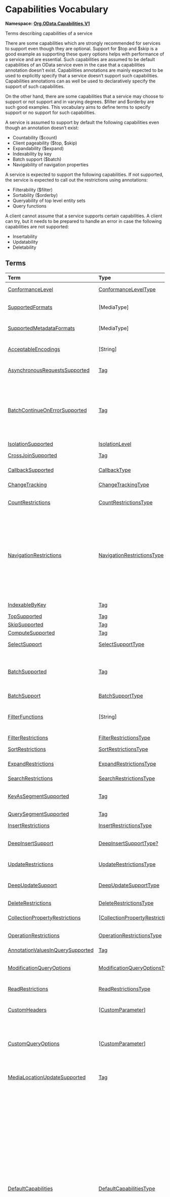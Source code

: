 # Capabilities Vocabulary
**Namespace: [Org.OData.Capabilities.V1](https://github.com/oasis-tcs/odata-vocabularies/blob/main/vocabularies/Org.OData.Capabilities.V1.xml)**

Terms describing capabilities of a service


There are some capabilities which are strongly recommended for services to support even
though they are optional. Support for $top and $skip is a good example as
supporting these query options helps with performance of a service and are essential. Such
capabilities are assumed to be default capabilities of an OData service even in
the case that a capabilities annotation doesn’t exist. Capabilities annotations are
mainly expected to be used to explicitly specify that a service doesn’t support such
capabilities. Capabilities annotations can as well be used to declaratively
specify the support of such capabilities.

On the other hand, there are some capabilities that a service may choose to support or
not support and in varying degrees. $filter and $orderby are such good examples.
This vocabulary aims to define terms to specify support or no support for such
capabilities.

A service is assumed to support by default the following capabilities even though an
annotation doesn’t exist:
- Countability ($count)
- Client pageability ($top, $skip)
- Expandability ($expand)
- Indexability by key
- Batch support ($batch)
- Navigability of navigation properties

A service is expected to support the following capabilities. If not supported, the
service is expected to call out the restrictions using annotations:
- Filterability ($filter)
- Sortability ($orderby)
- Queryability of top level entity sets
- Query functions

A client cannot assume that a service supports certain capabilities. A client can try, but
it needs to be prepared to handle an error in case the following capabilities are not
supported:
- Insertability
- Updatability
- Deletability
        


## Terms

Term|Type|Description
:---|:---|:----------
[ConformanceLevel](https://github.com/oasis-tcs/odata-vocabularies/blob/main/vocabularies/Org.OData.Capabilities.V1.xml#L115)|[ConformanceLevelType](#ConformanceLevelType)|<a name="ConformanceLevel"></a>The conformance level achieved by this service
[SupportedFormats](https://github.com/oasis-tcs/odata-vocabularies/blob/main/vocabularies/Org.OData.Capabilities.V1.xml#L132)|\[MediaType\]|<a name="SupportedFormats"></a>Media types of supported formats, including format parameters
[SupportedMetadataFormats](https://github.com/oasis-tcs/odata-vocabularies/blob/main/vocabularies/Org.OData.Capabilities.V1.xml#L137)|\[MediaType\]|<a name="SupportedMetadataFormats"></a>Media types of supported formats for $metadata, including format parameters
[AcceptableEncodings](https://github.com/oasis-tcs/odata-vocabularies/blob/main/vocabularies/Org.OData.Capabilities.V1.xml#L142)|\[String\]|<a name="AcceptableEncodings"></a>List of acceptable compression methods for ($batch) requests, e.g. gzip
[AsynchronousRequestsSupported](https://github.com/oasis-tcs/odata-vocabularies/blob/main/vocabularies/Org.OData.Capabilities.V1.xml#L148)|[Tag](Org.OData.Core.V1.md#Tag)|<a name="AsynchronousRequestsSupported"></a>Service supports the asynchronous request preference
[BatchContinueOnErrorSupported](https://github.com/oasis-tcs/odata-vocabularies/blob/main/vocabularies/Org.OData.Capabilities.V1.xml#L152)|[Tag](Org.OData.Core.V1.md#Tag)|<a name="BatchContinueOnErrorSupported"></a>Service supports the continue on error preference. Supports $batch requests. Services that apply the BatchContinueOnErrorSupported term should also specify the ContinueOnErrorSupported property from the BatchSupport term.
[IsolationSupported](https://github.com/oasis-tcs/odata-vocabularies/blob/main/vocabularies/Org.OData.Capabilities.V1.xml#L156)|[IsolationLevel](#IsolationLevel)|<a name="IsolationSupported"></a>Supported odata.isolation levels
[CrossJoinSupported](https://github.com/oasis-tcs/odata-vocabularies/blob/main/vocabularies/Org.OData.Capabilities.V1.xml#L165)|[Tag](Org.OData.Core.V1.md#Tag)|<a name="CrossJoinSupported"></a>Supports cross joins for the entity sets in this container
[CallbackSupported](https://github.com/oasis-tcs/odata-vocabularies/blob/main/vocabularies/Org.OData.Capabilities.V1.xml#L169)|[CallbackType](#CallbackType)|<a name="CallbackSupported"></a>Supports callbacks for the specified protocols
[ChangeTracking](https://github.com/oasis-tcs/odata-vocabularies/blob/main/vocabularies/Org.OData.Capabilities.V1.xml#L191)|[ChangeTrackingType](#ChangeTrackingType)|<a name="ChangeTracking"></a>Change tracking capabilities of this service or entity set
[CountRestrictions](https://github.com/oasis-tcs/odata-vocabularies/blob/main/vocabularies/Org.OData.Capabilities.V1.xml#L212)|[CountRestrictionsType](#CountRestrictionsType)|<a name="CountRestrictions"></a>Restrictions on /$count path suffix and $count=true system query option
[NavigationRestrictions](https://github.com/oasis-tcs/odata-vocabularies/blob/main/vocabularies/Org.OData.Capabilities.V1.xml#L230)|[NavigationRestrictionsType](#NavigationRestrictionsType)|<a name="NavigationRestrictions"></a>Restrictions on navigating properties according to OData URL conventions<br>Restrictions specified on an entity set are valid whether the request is directly to the entity set or through a navigation property bound to that entity set. Services can specify a different set of restrictions specific to a path, in which case the more specific restrictions take precedence.
[IndexableByKey](https://github.com/oasis-tcs/odata-vocabularies/blob/main/vocabularies/Org.OData.Capabilities.V1.xml#L321)|[Tag](Org.OData.Core.V1.md#Tag)|<a name="IndexableByKey"></a>Supports key values according to OData URL conventions
[TopSupported](https://github.com/oasis-tcs/odata-vocabularies/blob/main/vocabularies/Org.OData.Capabilities.V1.xml#L326)|[Tag](Org.OData.Core.V1.md#Tag)|<a name="TopSupported"></a>Supports $top
[SkipSupported](https://github.com/oasis-tcs/odata-vocabularies/blob/main/vocabularies/Org.OData.Capabilities.V1.xml#L331)|[Tag](Org.OData.Core.V1.md#Tag)|<a name="SkipSupported"></a>Supports $skip
[ComputeSupported](https://github.com/oasis-tcs/odata-vocabularies/blob/main/vocabularies/Org.OData.Capabilities.V1.xml#L336)|[Tag](Org.OData.Core.V1.md#Tag)|<a name="ComputeSupported"></a>Supports $compute
[SelectSupport](https://github.com/oasis-tcs/odata-vocabularies/blob/main/vocabularies/Org.OData.Capabilities.V1.xml#L341)|[SelectSupportType](#SelectSupportType)|<a name="SelectSupport"></a>Support for $select and nested query options within $select
[BatchSupported](https://github.com/oasis-tcs/odata-vocabularies/blob/main/vocabularies/Org.OData.Capabilities.V1.xml#L378)|[Tag](Org.OData.Core.V1.md#Tag)|<a name="BatchSupported"></a>Supports $batch requests. Services that apply the BatchSupported term should also apply the more comprehensive BatchSupport term.
[BatchSupport](https://github.com/oasis-tcs/odata-vocabularies/blob/main/vocabularies/Org.OData.Capabilities.V1.xml#L382)|[BatchSupportType](#BatchSupportType)|<a name="BatchSupport"></a>Batch Support for the service
[FilterFunctions](https://github.com/oasis-tcs/odata-vocabularies/blob/main/vocabularies/Org.OData.Capabilities.V1.xml#L428)|\[String\]|<a name="FilterFunctions"></a>List of functions and operators supported in filter expressions<br>If not specified, null, or empty, all functions and operators may be attempted.
[FilterRestrictions](https://github.com/oasis-tcs/odata-vocabularies/blob/main/vocabularies/Org.OData.Capabilities.V1.xml#L434)|[FilterRestrictionsType](#FilterRestrictionsType)|<a name="FilterRestrictions"></a>Restrictions on filter expressions
[SortRestrictions](https://github.com/oasis-tcs/odata-vocabularies/blob/main/vocabularies/Org.OData.Capabilities.V1.xml#L506)|[SortRestrictionsType](#SortRestrictionsType)|<a name="SortRestrictions"></a>Restrictions on orderby expressions
[ExpandRestrictions](https://github.com/oasis-tcs/odata-vocabularies/blob/main/vocabularies/Org.OData.Capabilities.V1.xml#L532)|[ExpandRestrictionsType](#ExpandRestrictionsType)|<a name="ExpandRestrictions"></a>Restrictions on expand expressions
[SearchRestrictions](https://github.com/oasis-tcs/odata-vocabularies/blob/main/vocabularies/Org.OData.Capabilities.V1.xml#L562)|[SearchRestrictionsType](#SearchRestrictionsType)|<a name="SearchRestrictions"></a>Restrictions on search expressions
[KeyAsSegmentSupported](https://github.com/oasis-tcs/odata-vocabularies/blob/main/vocabularies/Org.OData.Capabilities.V1.xml#L600)|[Tag](Org.OData.Core.V1.md#Tag)|<a name="KeyAsSegmentSupported"></a>Supports [key-as-segment convention](http://docs.oasis-open.org/odata/odata/v4.01/odata-v4.01-part2-url-conventions.html#sec_KeyasSegmentConvention) for addressing entities within a collection
[QuerySegmentSupported](https://github.com/oasis-tcs/odata-vocabularies/blob/main/vocabularies/Org.OData.Capabilities.V1.xml#L604)|[Tag](Org.OData.Core.V1.md#Tag)|<a name="QuerySegmentSupported"></a>Supports [passing query options in the request body](http://docs.oasis-open.org/odata/odata/v4.01/odata-v4.01-part2-url-conventions.html#sec_PassingQueryOptionsintheRequestBody)
[InsertRestrictions](https://github.com/oasis-tcs/odata-vocabularies/blob/main/vocabularies/Org.OData.Capabilities.V1.xml#L610)|[InsertRestrictionsType](#InsertRestrictionsType)|<a name="InsertRestrictions"></a>Restrictions on insert operations
[DeepInsertSupport](https://github.com/oasis-tcs/odata-vocabularies/blob/main/vocabularies/Org.OData.Capabilities.V1.xml#L689)|[DeepInsertSupportType?](#DeepInsertSupportType)|<a name="DeepInsertSupport"></a>Deep Insert Support of the annotated resource (the whole service, an entity set, or a collection-valued resource)
[UpdateRestrictions](https://github.com/oasis-tcs/odata-vocabularies/blob/main/vocabularies/Org.OData.Capabilities.V1.xml#L702)|[UpdateRestrictionsType](#UpdateRestrictionsType)|<a name="UpdateRestrictions"></a>Restrictions on update operations
[DeepUpdateSupport](https://github.com/oasis-tcs/odata-vocabularies/blob/main/vocabularies/Org.OData.Capabilities.V1.xml#L788)|[DeepUpdateSupportType](#DeepUpdateSupportType)|<a name="DeepUpdateSupport"></a>Deep Update Support of the annotated resource (the whole service, an entity set, or a collection-valued resource)
[DeleteRestrictions](https://github.com/oasis-tcs/odata-vocabularies/blob/main/vocabularies/Org.OData.Capabilities.V1.xml#L801)|[DeleteRestrictionsType](#DeleteRestrictionsType)|<a name="DeleteRestrictions"></a>Restrictions on delete operations
[CollectionPropertyRestrictions](https://github.com/oasis-tcs/odata-vocabularies/blob/main/vocabularies/Org.OData.Capabilities.V1.xml#L845)|\[[CollectionPropertyRestrictionsType](#CollectionPropertyRestrictionsType)\]|<a name="CollectionPropertyRestrictions"></a>Describes restrictions on operations applied to collection-valued structural properties
[OperationRestrictions](https://github.com/oasis-tcs/odata-vocabularies/blob/main/vocabularies/Org.OData.Capabilities.V1.xml#L886)|[OperationRestrictionsType](#OperationRestrictionsType)|<a name="OperationRestrictions"></a>Restrictions for function or action operation
[AnnotationValuesInQuerySupported](https://github.com/oasis-tcs/odata-vocabularies/blob/main/vocabularies/Org.OData.Capabilities.V1.xml#L906)|[Tag](Org.OData.Core.V1.md#Tag)|<a name="AnnotationValuesInQuerySupported"></a>Supports annotation values within system query options
[ModificationQueryOptions](https://github.com/oasis-tcs/odata-vocabularies/blob/main/vocabularies/Org.OData.Capabilities.V1.xml#L910)|[ModificationQueryOptionsType](#ModificationQueryOptionsType)|<a name="ModificationQueryOptions"></a>Support for query options with modification requests (insert, update, action invocation)
[ReadRestrictions](https://github.com/oasis-tcs/odata-vocabularies/blob/main/vocabularies/Org.OData.Capabilities.V1.xml#L934)|[ReadRestrictionsType](#ReadRestrictionsType)|<a name="ReadRestrictions"></a>Restrictions for retrieving a collection of entities, retrieving a singleton instance.
[CustomHeaders](https://github.com/oasis-tcs/odata-vocabularies/blob/main/vocabularies/Org.OData.Capabilities.V1.xml#L976)|\[[CustomParameter](#CustomParameter)\]|<a name="CustomHeaders"></a>Custom headers that are supported/required for the annotated resource ([Example](https://github.com/oasis-tcs/odata-vocabularies/blob/main/vocabularies/Org.OData.Capabilities.V1.xml#L978))
[CustomQueryOptions](https://github.com/oasis-tcs/odata-vocabularies/blob/main/vocabularies/Org.OData.Capabilities.V1.xml#L1002)|\[[CustomParameter](#CustomParameter)\]|<a name="CustomQueryOptions"></a>Custom query options that are supported/required for the annotated resource ([Example](https://github.com/oasis-tcs/odata-vocabularies/blob/main/vocabularies/Org.OData.Capabilities.V1.xml#L1005))<br>If the entity container is annotated, the query option is supported/required by all resources in that container.
[MediaLocationUpdateSupported](https://github.com/oasis-tcs/odata-vocabularies/blob/main/vocabularies/Org.OData.Capabilities.V1.xml#L1054)|[Tag](Org.OData.Core.V1.md#Tag)|<a name="MediaLocationUpdateSupported"></a>Stream property or media stream supports update of its media edit URL and/or media read URL
[DefaultCapabilities](https://github.com/oasis-tcs/odata-vocabularies/blob/main/vocabularies/Org.OData.Capabilities.V1.xml#L1059)|[DefaultCapabilitiesType](#DefaultCapabilitiesType)|<a name="DefaultCapabilities"></a>Default capability settings for all collection-valued resources in the container<br><p>Annotating a specific capability term, which is included as property in <code>DefaultCapabilitiesType</code>, for a specific collection-valued resource overrides the default capability with the specified properties using PATCH semantics:</p> <ul> <li>Primitive or collection-valued properties specified in the specific capability term replace the corresponding properties specified in <code>DefaultCapabilities</code></li> <li>Complex-valued properties specified in the specific capability term override the corresponding properties specified in <code>DefaultCapabilities</code> using PATCH semantics recursively</li> <li>Properties specified neither in the specific term nor in <code>DefaultCapabilities</code> have their default value</li> </ul> 

<a name="ConformanceLevelType"></a>
## [ConformanceLevelType](https://github.com/oasis-tcs/odata-vocabularies/blob/main/vocabularies/Org.OData.Capabilities.V1.xml#L118)


Member|Value|Description
:-----|----:|:----------
[Minimal](https://github.com/oasis-tcs/odata-vocabularies/blob/main/vocabularies/Org.OData.Capabilities.V1.xml#L119)|0|Minimal conformance level
[Intermediate](https://github.com/oasis-tcs/odata-vocabularies/blob/main/vocabularies/Org.OData.Capabilities.V1.xml#L122)|1|Intermediate conformance level
[Advanced](https://github.com/oasis-tcs/odata-vocabularies/blob/main/vocabularies/Org.OData.Capabilities.V1.xml#L125)|2|Advanced conformance level

<a name="IsolationLevel"></a>
## [IsolationLevel](https://github.com/oasis-tcs/odata-vocabularies/blob/main/vocabularies/Org.OData.Capabilities.V1.xml#L159)


Flag Member|Value|Description
:-----|----:|:----------
[Snapshot](https://github.com/oasis-tcs/odata-vocabularies/blob/main/vocabularies/Org.OData.Capabilities.V1.xml#L160)|1|All data returned for a request, including multiple requests within a batch or results retrieved across multiple pages, will be consistent as of a single point in time

<a name="CallbackType"></a>
## [CallbackType](https://github.com/oasis-tcs/odata-vocabularies/blob/main/vocabularies/Org.OData.Capabilities.V1.xml#L172)
A non-empty collection lists the full set of supported protocols. A empty collection means 'only HTTP is supported'

Property|Type|Description
:-------|:---|:----------
[CallbackProtocols](https://github.com/oasis-tcs/odata-vocabularies/blob/main/vocabularies/Org.OData.Capabilities.V1.xml#L173)|\[[CallbackProtocol](#CallbackProtocol)\]|List of supported callback protocols, e.g. `http` or `wss`

<a name="CallbackProtocol"></a>
## [CallbackProtocol](https://github.com/oasis-tcs/odata-vocabularies/blob/main/vocabularies/Org.OData.Capabilities.V1.xml#L178)


Property|Type|Description
:-------|:---|:----------
[Id](https://github.com/oasis-tcs/odata-vocabularies/blob/main/vocabularies/Org.OData.Capabilities.V1.xml#L179)|String?|Protocol Identifier
[UrlTemplate](https://github.com/oasis-tcs/odata-vocabularies/blob/main/vocabularies/Org.OData.Capabilities.V1.xml#L182)|String?|URL Template including parameters. Parameters are enclosed in curly braces {} as defined in RFC6570
[DocumentationUrl](https://github.com/oasis-tcs/odata-vocabularies/blob/main/vocabularies/Org.OData.Capabilities.V1.xml#L185)|URL?|Human readable description of the meaning of the URL Template parameters

<a name="ChangeTrackingBase"></a>
## [ChangeTrackingBase](https://github.com/oasis-tcs/odata-vocabularies/blob/main/vocabularies/Org.OData.Capabilities.V1.xml#L194)


**Derived Types:**
- [ChangeTrackingType](#ChangeTrackingType)

Property|Type|Description
:-------|:---|:----------
[Supported](https://github.com/oasis-tcs/odata-vocabularies/blob/main/vocabularies/Org.OData.Capabilities.V1.xml#L195)|Boolean|odata.track-changes preference is supported

<a name="ChangeTrackingType"></a>
## [ChangeTrackingType](Org.OData.Capabilities.V1.xml#L199): [ChangeTrackingBase](#ChangeTrackingBase)


Property|Type|Description
:-------|:---|:----------
[*Supported*](Org.OData.Capabilities.V1.xml#L195)|Boolean|odata.track-changes preference is supported
[FilterableProperties](Org.OData.Capabilities.V1.xml#L200)|\[PropertyPath\]|Change tracking supports filters on these properties<br>If no properties are specified or FilterableProperties is omitted, clients cannot assume support for filtering on any properties in combination with change tracking.
[ExpandableProperties](Org.OData.Capabilities.V1.xml#L204)|\[NavigationPropertyPath\]|Change tracking supports these properties expanded<br>If no properties are specified or ExpandableProperties is omitted, clients cannot assume support for expanding any properties in combination with change tracking.

<a name="CountRestrictionsBase"></a>
## [CountRestrictionsBase](https://github.com/oasis-tcs/odata-vocabularies/blob/main/vocabularies/Org.OData.Capabilities.V1.xml#L216)


**Derived Types:**
- [CountRestrictionsType](#CountRestrictionsType)

Property|Type|Description
:-------|:---|:----------
[Countable](https://github.com/oasis-tcs/odata-vocabularies/blob/main/vocabularies/Org.OData.Capabilities.V1.xml#L217)|Boolean|Instances can be counted in requests targeting a collection

<a name="CountRestrictionsType"></a>
## [CountRestrictionsType](Org.OData.Capabilities.V1.xml#L221): [CountRestrictionsBase](#CountRestrictionsBase)


Property|Type|Description
:-------|:---|:----------
[*Countable*](Org.OData.Capabilities.V1.xml#L217)|Boolean|Instances can be counted in requests targeting a collection
[NonCountableProperties](Org.OData.Capabilities.V1.xml#L222)|\[PropertyPath\]|Members of these collection properties cannot be counted
[NonCountableNavigationProperties](Org.OData.Capabilities.V1.xml#L225)|\[NavigationPropertyPath\]|Members of these navigation properties cannot be counted

<a name="NavigationRestrictionsType"></a>
## [NavigationRestrictionsType](https://github.com/oasis-tcs/odata-vocabularies/blob/main/vocabularies/Org.OData.Capabilities.V1.xml#L235)


Property|Type|Description
:-------|:---|:----------
[Navigability](https://github.com/oasis-tcs/odata-vocabularies/blob/main/vocabularies/Org.OData.Capabilities.V1.xml#L236)|[NavigationType?](#NavigationType)|Default navigability for all navigation properties of the annotation target. Individual navigation properties can override this value via `RestrictedProperties/Navigability`.
[RestrictedProperties](https://github.com/oasis-tcs/odata-vocabularies/blob/main/vocabularies/Org.OData.Capabilities.V1.xml#L239)|\[[NavigationPropertyRestriction](#NavigationPropertyRestriction)\]|List of navigation properties with restrictions

<a name="NavigationPropertyRestriction"></a>
## [NavigationPropertyRestriction](https://github.com/oasis-tcs/odata-vocabularies/blob/main/vocabularies/Org.OData.Capabilities.V1.xml#L243)


Using a property of `NavigationPropertyRestriction` in a [`NavigationRestrictions`](#NavigationRestrictions) annotation
          is discouraged in favor of using an annotation with the corresponding term from this vocabulary and a target path starting with a container and ending in the `NavigationProperty`,
          unless the favored alternative is impossible because a dynamic expression requires an instance path whose evaluation
          starts at the target of the `NavigationRestrictions` annotation. See [this example](../examples/Org.OData.Capabilities.V1.capabilities.md).

Property|Type|Description
:-------|:---|:----------
[NavigationProperty](https://github.com/oasis-tcs/odata-vocabularies/blob/main/vocabularies/Org.OData.Capabilities.V1.xml#L250)|NavigationPropertyPath|Navigation properties can be navigated<br>The target path of a [`NavigationRestrictions`](#NavigationRestrictions) annotation followed by this navigation property path addresses the resource to which the other properties of `NavigationPropertyRestriction` apply. Instance paths that occur in dynamic expressions are evaluated starting at the boundary between both paths, which must therefore be chosen accordingly.
[Navigability](https://github.com/oasis-tcs/odata-vocabularies/blob/main/vocabularies/Org.OData.Capabilities.V1.xml#L259)|[NavigationType?](#NavigationType)|Supported navigability of this navigation property
[FilterFunctions](https://github.com/oasis-tcs/odata-vocabularies/blob/main/vocabularies/Org.OData.Capabilities.V1.xml#L262)|\[String\]|List of functions and operators supported in filter expressions<br>If not specified, null, or empty, all functions and operators may be attempted.
[FilterRestrictions](https://github.com/oasis-tcs/odata-vocabularies/blob/main/vocabularies/Org.OData.Capabilities.V1.xml#L266)|[FilterRestrictionsType?](#FilterRestrictionsType)|Restrictions on filter expressions
[SearchRestrictions](https://github.com/oasis-tcs/odata-vocabularies/blob/main/vocabularies/Org.OData.Capabilities.V1.xml#L269)|[SearchRestrictionsType?](#SearchRestrictionsType)|Restrictions on search expressions
[SortRestrictions](https://github.com/oasis-tcs/odata-vocabularies/blob/main/vocabularies/Org.OData.Capabilities.V1.xml#L272)|[SortRestrictionsType?](#SortRestrictionsType)|Restrictions on orderby expressions
[TopSupported](https://github.com/oasis-tcs/odata-vocabularies/blob/main/vocabularies/Org.OData.Capabilities.V1.xml#L275)|Boolean|Supports $top
[SkipSupported](https://github.com/oasis-tcs/odata-vocabularies/blob/main/vocabularies/Org.OData.Capabilities.V1.xml#L278)|Boolean|Supports $skip
[SelectSupport](https://github.com/oasis-tcs/odata-vocabularies/blob/main/vocabularies/Org.OData.Capabilities.V1.xml#L281)|[SelectSupportType?](#SelectSupportType)|Support for $select
[IndexableByKey](https://github.com/oasis-tcs/odata-vocabularies/blob/main/vocabularies/Org.OData.Capabilities.V1.xml#L284)|Boolean|Supports key values according to OData URL conventions
[InsertRestrictions](https://github.com/oasis-tcs/odata-vocabularies/blob/main/vocabularies/Org.OData.Capabilities.V1.xml#L287)|[InsertRestrictionsType?](#InsertRestrictionsType)|Restrictions on insert operations
[DeepInsertSupport](https://github.com/oasis-tcs/odata-vocabularies/blob/main/vocabularies/Org.OData.Capabilities.V1.xml#L290)|[DeepInsertSupportType?](#DeepInsertSupportType)|Deep Insert Support of the annotated resource (the whole service, an entity set, or a collection-valued resource)
[UpdateRestrictions](https://github.com/oasis-tcs/odata-vocabularies/blob/main/vocabularies/Org.OData.Capabilities.V1.xml#L293)|[UpdateRestrictionsType?](#UpdateRestrictionsType)|Restrictions on update operations
[DeepUpdateSupport](https://github.com/oasis-tcs/odata-vocabularies/blob/main/vocabularies/Org.OData.Capabilities.V1.xml#L296)|[DeepUpdateSupportType?](#DeepUpdateSupportType)|Deep Update Support of the annotated resource (the whole service, an entity set, or a collection-valued resource)
[DeleteRestrictions](https://github.com/oasis-tcs/odata-vocabularies/blob/main/vocabularies/Org.OData.Capabilities.V1.xml#L299)|[DeleteRestrictionsType?](#DeleteRestrictionsType)|Restrictions on delete operations
[OptimisticConcurrencyControl](https://github.com/oasis-tcs/odata-vocabularies/blob/main/vocabularies/Org.OData.Capabilities.V1.xml#L302)|Boolean|Data modification (including insert) along this navigation property requires the use of ETags
[ReadRestrictions](https://github.com/oasis-tcs/odata-vocabularies/blob/main/vocabularies/Org.OData.Capabilities.V1.xml#L305)|[ReadRestrictionsType?](#ReadRestrictionsType)|Restrictions for retrieving entities

<a name="NavigationType"></a>
## [NavigationType](https://github.com/oasis-tcs/odata-vocabularies/blob/main/vocabularies/Org.OData.Capabilities.V1.xml#L309)


Member|Value|Description
:-----|----:|:----------
[Recursive](https://github.com/oasis-tcs/odata-vocabularies/blob/main/vocabularies/Org.OData.Capabilities.V1.xml#L310)|0|Navigation properties can be recursively navigated
[Single](https://github.com/oasis-tcs/odata-vocabularies/blob/main/vocabularies/Org.OData.Capabilities.V1.xml#L313)|1|Navigation properties can be navigated to a single level
[None](https://github.com/oasis-tcs/odata-vocabularies/blob/main/vocabularies/Org.OData.Capabilities.V1.xml#L316)|2|Navigation properties are not navigable

<a name="SelectSupportType"></a>
## [SelectSupportType](https://github.com/oasis-tcs/odata-vocabularies/blob/main/vocabularies/Org.OData.Capabilities.V1.xml#L345)


Property|Type|Description
:-------|:---|:----------
[Supported](https://github.com/oasis-tcs/odata-vocabularies/blob/main/vocabularies/Org.OData.Capabilities.V1.xml#L346)|Boolean|Supports $select
[InstanceAnnotationsSupported](https://github.com/oasis-tcs/odata-vocabularies/blob/main/vocabularies/Org.OData.Capabilities.V1.xml#L349)|Boolean|Supports instance annotations in $select list
[Expandable](https://github.com/oasis-tcs/odata-vocabularies/blob/main/vocabularies/Org.OData.Capabilities.V1.xml#L352)|Boolean|$expand within $select is supported
[Filterable](https://github.com/oasis-tcs/odata-vocabularies/blob/main/vocabularies/Org.OData.Capabilities.V1.xml#L355)|Boolean|$filter within $select is supported
[Searchable](https://github.com/oasis-tcs/odata-vocabularies/blob/main/vocabularies/Org.OData.Capabilities.V1.xml#L358)|Boolean|$search within $select is supported
[TopSupported](https://github.com/oasis-tcs/odata-vocabularies/blob/main/vocabularies/Org.OData.Capabilities.V1.xml#L361)|Boolean|$top within $select is supported
[SkipSupported](https://github.com/oasis-tcs/odata-vocabularies/blob/main/vocabularies/Org.OData.Capabilities.V1.xml#L364)|Boolean|$skip within $select is supported
[ComputeSupported](https://github.com/oasis-tcs/odata-vocabularies/blob/main/vocabularies/Org.OData.Capabilities.V1.xml#L367)|Boolean|$compute within $select is supported
[Countable](https://github.com/oasis-tcs/odata-vocabularies/blob/main/vocabularies/Org.OData.Capabilities.V1.xml#L370)|Boolean|$count within $select is supported
[Sortable](https://github.com/oasis-tcs/odata-vocabularies/blob/main/vocabularies/Org.OData.Capabilities.V1.xml#L373)|Boolean|$orderby within $select is supported

<a name="BatchSupportType"></a>
## [BatchSupportType](https://github.com/oasis-tcs/odata-vocabularies/blob/main/vocabularies/Org.OData.Capabilities.V1.xml#L385)


Property|Type|Description
:-------|:---|:----------
[Supported](https://github.com/oasis-tcs/odata-vocabularies/blob/main/vocabularies/Org.OData.Capabilities.V1.xml#L392)|Boolean|Service supports requests to $batch
[ContinueOnErrorSupported](https://github.com/oasis-tcs/odata-vocabularies/blob/main/vocabularies/Org.OData.Capabilities.V1.xml#L395)|Boolean|Service supports the continue on error preference
[ReferencesInRequestBodiesSupported](https://github.com/oasis-tcs/odata-vocabularies/blob/main/vocabularies/Org.OData.Capabilities.V1.xml#L398)|Boolean|Service supports Content-ID referencing in request bodies
[ReferencesAcrossChangeSetsSupported](https://github.com/oasis-tcs/odata-vocabularies/blob/main/vocabularies/Org.OData.Capabilities.V1.xml#L401)|Boolean|Service supports Content-ID referencing across change sets
[EtagReferencesSupported](https://github.com/oasis-tcs/odata-vocabularies/blob/main/vocabularies/Org.OData.Capabilities.V1.xml#L404)|Boolean|Service supports referencing Etags from previous requests
[RequestDependencyConditionsSupported](https://github.com/oasis-tcs/odata-vocabularies/blob/main/vocabularies/Org.OData.Capabilities.V1.xml#L407)|Boolean|Service supports the `if` member in JSON batch requests
[SupportedFormats](https://github.com/oasis-tcs/odata-vocabularies/blob/main/vocabularies/Org.OData.Capabilities.V1.xml#L410)|\[MediaType\]|Media types of supported formats for $batch<dl>Allowed values:<dt>[multipart/mixed](https://github.com/oasis-tcs/odata-vocabularies/blob/main/vocabularies/Org.OData.Capabilities.V1.xml#L415)<dd>[Multipart Batch Format](http://docs.oasis-open.org/odata/odata/v4.01/cs01/part1-protocol/odata-v4.01-cs01-part1-protocol.html#sec_MultipartBatchFormat)<dt>[application/json](https://github.com/oasis-tcs/odata-vocabularies/blob/main/vocabularies/Org.OData.Capabilities.V1.xml#L419)<dd>[JSON Batch Format](http://docs.oasis-open.org/odata/odata-json-format/v4.01/cs01/odata-json-format-v4.01-cs01.html#sec_BatchRequestsandResponses)</dl>

**Applicable Annotation Terms:**

- [Description](Org.OData.Core.V1.md#Description)
- [LongDescription](Org.OData.Core.V1.md#LongDescription)

<a name="FilterRestrictionsBase"></a>
## [FilterRestrictionsBase](https://github.com/oasis-tcs/odata-vocabularies/blob/main/vocabularies/Org.OData.Capabilities.V1.xml#L438)


**Derived Types:**
- [FilterRestrictionsType](#FilterRestrictionsType)

Property|Type|Description
:-------|:---|:----------
[Filterable](https://github.com/oasis-tcs/odata-vocabularies/blob/main/vocabularies/Org.OData.Capabilities.V1.xml#L444)|Boolean|$filter is supported
[RequiresFilter](https://github.com/oasis-tcs/odata-vocabularies/blob/main/vocabularies/Org.OData.Capabilities.V1.xml#L447)|Boolean|$filter is required
[MaxLevels](https://github.com/oasis-tcs/odata-vocabularies/blob/main/vocabularies/Org.OData.Capabilities.V1.xml#L450)|Int32|The maximum number of levels (including recursion) that can be traversed in a filter expression. A value of -1 indicates there is no restriction.

**Applicable Annotation Terms:**

- [Description](Org.OData.Core.V1.md#Description)

<a name="FilterRestrictionsType"></a>
## [FilterRestrictionsType](Org.OData.Capabilities.V1.xml#L454): [FilterRestrictionsBase](#FilterRestrictionsBase)


Property|Type|Description
:-------|:---|:----------
[*Filterable*](Org.OData.Capabilities.V1.xml#L444)|Boolean|$filter is supported
[*RequiresFilter*](Org.OData.Capabilities.V1.xml#L447)|Boolean|$filter is required
[*MaxLevels*](Org.OData.Capabilities.V1.xml#L450)|Int32|The maximum number of levels (including recursion) that can be traversed in a filter expression. A value of -1 indicates there is no restriction.
[RequiredProperties](Org.OData.Capabilities.V1.xml#L455)|\[PropertyPath\]|These properties must be specified in the $filter clause (properties of derived types are not allowed here)
[NonFilterableProperties](Org.OData.Capabilities.V1.xml#L458)|\[PropertyPath\]|These structural properties cannot be used in filter expressions
[FilterExpressionRestrictions](Org.OData.Capabilities.V1.xml#L461)|\[[FilterExpressionRestrictionType](#FilterExpressionRestrictionType)\]|These properties only allow a subset of filter expressions. A valid filter expression for a single property can be enclosed in parentheses and combined by `and` with valid expressions for other properties.

**Applicable Annotation Terms:**

- [Description](Org.OData.Core.V1.md#Description)

<a name="FilterExpressionRestrictionType"></a>
## [FilterExpressionRestrictionType](https://github.com/oasis-tcs/odata-vocabularies/blob/main/vocabularies/Org.OData.Capabilities.V1.xml#L465)


Property|Type|Description
:-------|:---|:----------
[Property](https://github.com/oasis-tcs/odata-vocabularies/blob/main/vocabularies/Org.OData.Capabilities.V1.xml#L466)|PropertyPath?|Path to the restricted property
[AllowedExpressions](https://github.com/oasis-tcs/odata-vocabularies/blob/main/vocabularies/Org.OData.Capabilities.V1.xml#L469)|[FilterExpressionType?](#FilterExpressionType)|Allowed subset of expressions

<a name="FilterExpressionType"></a>
## [FilterExpressionType](https://github.com/oasis-tcs/odata-vocabularies/blob/main/vocabularies/Org.OData.Capabilities.V1.xml#L473)
**Type:** String



Allowed Value|Description
:------------|:----------
[SingleValue](https://github.com/oasis-tcs/odata-vocabularies/blob/main/vocabularies/Org.OData.Capabilities.V1.xml#L476)|Property can be used in a single `eq` clause
[MultiValue](https://github.com/oasis-tcs/odata-vocabularies/blob/main/vocabularies/Org.OData.Capabilities.V1.xml#L480)|Property can be used in multiple `eq` and `in` clauses, combined by `or` (which is logically equivalent to a single `in` clause)
[SingleRange](https://github.com/oasis-tcs/odata-vocabularies/blob/main/vocabularies/Org.OData.Capabilities.V1.xml#L484)|Property can be used in at most one `ge` and/or one `le` clause, separated by `and`
[MultiRange](https://github.com/oasis-tcs/odata-vocabularies/blob/main/vocabularies/Org.OData.Capabilities.V1.xml#L488)|Property can be compared to a union of one or more closed, half-open, or open intervals<br>The filter expression for this property consists of one or more interval expressions combined by `or`. A single interval expression is either a single comparison of the property and a literal value with `eq`, `le`, `lt`, `ge`, or `gt`, or pair of boundaries combined by `and` and enclosed in parentheses. The lower boundary is either `ge` or `gt`, the upper boundary either `le` or `lt`.
[SearchExpression](https://github.com/oasis-tcs/odata-vocabularies/blob/main/vocabularies/Org.OData.Capabilities.V1.xml#L493)|String property can be used as first operand in `startswith`, `endswith`, and `contains` clauses
[MultiRangeOrSearchExpression](https://github.com/oasis-tcs/odata-vocabularies/blob/main/vocabularies/Org.OData.Capabilities.V1.xml#L497)|Property can be compared to a union of zero or more closed, half-open, or open intervals plus zero or more simple string patterns<br>The filter expression for this property consists of one or more interval expressions or string comparison functions combined by `or`. See MultiRange for a definition of an interval expression. See SearchExpression for the allowed string comparison functions.

<a name="SortRestrictionsBase"></a>
## [SortRestrictionsBase](https://github.com/oasis-tcs/odata-vocabularies/blob/main/vocabularies/Org.OData.Capabilities.V1.xml#L510)


**Derived Types:**
- [SortRestrictionsType](#SortRestrictionsType)

Property|Type|Description
:-------|:---|:----------
[Sortable](https://github.com/oasis-tcs/odata-vocabularies/blob/main/vocabularies/Org.OData.Capabilities.V1.xml#L516)|Boolean|$orderby is supported

**Applicable Annotation Terms:**

- [Description](Org.OData.Core.V1.md#Description)

<a name="SortRestrictionsType"></a>
## [SortRestrictionsType](Org.OData.Capabilities.V1.xml#L520): [SortRestrictionsBase](#SortRestrictionsBase)


Property|Type|Description
:-------|:---|:----------
[*Sortable*](Org.OData.Capabilities.V1.xml#L516)|Boolean|$orderby is supported
[AscendingOnlyProperties](Org.OData.Capabilities.V1.xml#L521)|\[PropertyPath\]|These properties can only be used for sorting in Ascending order
[DescendingOnlyProperties](Org.OData.Capabilities.V1.xml#L524)|\[PropertyPath\]|These properties can only be used for sorting in Descending order
[NonSortableProperties](Org.OData.Capabilities.V1.xml#L527)|\[PropertyPath\]|These structural properties cannot be used in orderby expressions

**Applicable Annotation Terms:**

- [Description](Org.OData.Core.V1.md#Description)

<a name="ExpandRestrictionsBase"></a>
## [ExpandRestrictionsBase](https://github.com/oasis-tcs/odata-vocabularies/blob/main/vocabularies/Org.OData.Capabilities.V1.xml#L536)


**Derived Types:**
- [ExpandRestrictionsType](#ExpandRestrictionsType)

Property|Type|Description
:-------|:---|:----------
[Expandable](https://github.com/oasis-tcs/odata-vocabularies/blob/main/vocabularies/Org.OData.Capabilities.V1.xml#L542)|Boolean|$expand is supported
[StreamsExpandable](https://github.com/oasis-tcs/odata-vocabularies/blob/main/vocabularies/Org.OData.Capabilities.V1.xml#L545)|Boolean|$expand is supported for stream properties and media streams
[MaxLevels](https://github.com/oasis-tcs/odata-vocabularies/blob/main/vocabularies/Org.OData.Capabilities.V1.xml#L548)|Int32|The maximum number of levels that can be expanded in a expand expression. A value of -1 indicates there is no restriction.

**Applicable Annotation Terms:**

- [Description](Org.OData.Core.V1.md#Description)

<a name="ExpandRestrictionsType"></a>
## [ExpandRestrictionsType](Org.OData.Capabilities.V1.xml#L552): [ExpandRestrictionsBase](#ExpandRestrictionsBase)


Property|Type|Description
:-------|:---|:----------
[*Expandable*](Org.OData.Capabilities.V1.xml#L542)|Boolean|$expand is supported
[*StreamsExpandable*](Org.OData.Capabilities.V1.xml#L545)|Boolean|$expand is supported for stream properties and media streams
[*MaxLevels*](Org.OData.Capabilities.V1.xml#L548)|Int32|The maximum number of levels that can be expanded in a expand expression. A value of -1 indicates there is no restriction.
[NonExpandableProperties](Org.OData.Capabilities.V1.xml#L553)|\[NavigationPropertyPath\]|These properties cannot be used in expand expressions
[NonExpandableStreamProperties](Org.OData.Capabilities.V1.xml#L556)|\[PropertyPath\]|These stream properties cannot be used in expand expressions

**Applicable Annotation Terms:**

- [Description](Org.OData.Core.V1.md#Description)

<a name="SearchRestrictionsType"></a>
## [SearchRestrictionsType](https://github.com/oasis-tcs/odata-vocabularies/blob/main/vocabularies/Org.OData.Capabilities.V1.xml#L566)


Property|Type|Description
:-------|:---|:----------
[Searchable](https://github.com/oasis-tcs/odata-vocabularies/blob/main/vocabularies/Org.OData.Capabilities.V1.xml#L572)|Boolean|$search is supported
[UnsupportedExpressions](https://github.com/oasis-tcs/odata-vocabularies/blob/main/vocabularies/Org.OData.Capabilities.V1.xml#L575)|[SearchExpressions](#SearchExpressions)|Expressions not supported in $search

**Applicable Annotation Terms:**

- [Description](Org.OData.Core.V1.md#Description)

<a name="SearchExpressions"></a>
## [SearchExpressions](https://github.com/oasis-tcs/odata-vocabularies/blob/main/vocabularies/Org.OData.Capabilities.V1.xml#L579)


Flag Member|Value|Description
:-----|----:|:----------
[none](https://github.com/oasis-tcs/odata-vocabularies/blob/main/vocabularies/Org.OData.Capabilities.V1.xml#L580)|0|Single search term
[AND](https://github.com/oasis-tcs/odata-vocabularies/blob/main/vocabularies/Org.OData.Capabilities.V1.xml#L583)|1|Multiple search terms, optionally separated by `AND`
[OR](https://github.com/oasis-tcs/odata-vocabularies/blob/main/vocabularies/Org.OData.Capabilities.V1.xml#L586)|2|Multiple search terms separated by `OR`
[NOT](https://github.com/oasis-tcs/odata-vocabularies/blob/main/vocabularies/Org.OData.Capabilities.V1.xml#L589)|4|Search terms preceded by `NOT`
[phrase](https://github.com/oasis-tcs/odata-vocabularies/blob/main/vocabularies/Org.OData.Capabilities.V1.xml#L592)|8|Search phrases enclosed in double quotes
[group](https://github.com/oasis-tcs/odata-vocabularies/blob/main/vocabularies/Org.OData.Capabilities.V1.xml#L595)|16|Precedence grouping of search expressions with parentheses

<a name="InsertRestrictionsBase"></a>
## [InsertRestrictionsBase](https://github.com/oasis-tcs/odata-vocabularies/blob/main/vocabularies/Org.OData.Capabilities.V1.xml#L614)


**Derived Types:**
- [InsertRestrictionsType](#InsertRestrictionsType)

Property|Type|Description
:-------|:---|:----------
[Insertable](https://github.com/oasis-tcs/odata-vocabularies/blob/main/vocabularies/Org.OData.Capabilities.V1.xml#L615)|Boolean|Entities can be inserted
[MaxLevels](https://github.com/oasis-tcs/odata-vocabularies/blob/main/vocabularies/Org.OData.Capabilities.V1.xml#L618)|Int32|The maximum number of navigation properties that can be traversed when addressing the collection to insert into. A value of -1 indicates there is no restriction.
[TypecastSegmentSupported](https://github.com/oasis-tcs/odata-vocabularies/blob/main/vocabularies/Org.OData.Capabilities.V1.xml#L621)|Boolean|Entities of a specific derived type can be created by specifying a type-cast segment
[QueryOptions](https://github.com/oasis-tcs/odata-vocabularies/blob/main/vocabularies/Org.OData.Capabilities.V1.xml#L624)|[ModificationQueryOptionsType?](#ModificationQueryOptionsType)|Support for query options with insert requests
[CustomHeaders](https://github.com/oasis-tcs/odata-vocabularies/blob/main/vocabularies/Org.OData.Capabilities.V1.xml#L627)|\[[CustomParameter](#CustomParameter)\]|Supported or required custom headers
[CustomQueryOptions](https://github.com/oasis-tcs/odata-vocabularies/blob/main/vocabularies/Org.OData.Capabilities.V1.xml#L630)|\[[CustomParameter](#CustomParameter)\]|Supported or required custom query options
[Description](https://github.com/oasis-tcs/odata-vocabularies/blob/main/vocabularies/Org.OData.Capabilities.V1.xml#L633)|String?|A brief description of the request
[LongDescription](https://github.com/oasis-tcs/odata-vocabularies/blob/main/vocabularies/Org.OData.Capabilities.V1.xml#L637)|String?|A long description of the request
[ErrorResponses](https://github.com/oasis-tcs/odata-vocabularies/blob/main/vocabularies/Org.OData.Capabilities.V1.xml#L641)|\[[HttpResponse](#HttpResponse)\]|Possible error responses returned by the request.

<a name="InsertRestrictionsType"></a>
## [InsertRestrictionsType](Org.OData.Capabilities.V1.xml#L645): [InsertRestrictionsBase](#InsertRestrictionsBase)


Property|Type|Description
:-------|:---|:----------
[*Insertable*](Org.OData.Capabilities.V1.xml#L615)|Boolean|Entities can be inserted
[*MaxLevels*](Org.OData.Capabilities.V1.xml#L618)|Int32|The maximum number of navigation properties that can be traversed when addressing the collection to insert into. A value of -1 indicates there is no restriction.
[*TypecastSegmentSupported*](Org.OData.Capabilities.V1.xml#L621)|Boolean|Entities of a specific derived type can be created by specifying a type-cast segment
[*QueryOptions*](Org.OData.Capabilities.V1.xml#L624)|[ModificationQueryOptionsType?](#ModificationQueryOptionsType)|Support for query options with insert requests
[*CustomHeaders*](Org.OData.Capabilities.V1.xml#L627)|\[[CustomParameter](#CustomParameter)\]|Supported or required custom headers
[*CustomQueryOptions*](Org.OData.Capabilities.V1.xml#L630)|\[[CustomParameter](#CustomParameter)\]|Supported or required custom query options
[*Description*](Org.OData.Capabilities.V1.xml#L633)|String?|A brief description of the request
[*LongDescription*](Org.OData.Capabilities.V1.xml#L637)|String?|A long description of the request
[*ErrorResponses*](Org.OData.Capabilities.V1.xml#L641)|\[[HttpResponse](#HttpResponse)\]|Possible error responses returned by the request.
[NonInsertableProperties](Org.OData.Capabilities.V1.xml#L646)|\[PropertyPath\]|These structural properties cannot be specified on insert
[NonInsertableNavigationProperties](Org.OData.Capabilities.V1.xml#L649)|\[NavigationPropertyPath\]|These navigation properties do not allow deep inserts
[RequiredProperties](Org.OData.Capabilities.V1.xml#L652)|\[PropertyPath\]|These structural properties must be specified on insert
[Permissions](Org.OData.Capabilities.V1.xml#L655)|\[[PermissionType?](#PermissionType)\]|Required permissions. One of the specified sets of scopes is required to perform the insert.

<a name="PermissionType"></a>
## [PermissionType](https://github.com/oasis-tcs/odata-vocabularies/blob/main/vocabularies/Org.OData.Capabilities.V1.xml#L660)


Property|Type|Description
:-------|:---|:----------
[SchemeName](https://github.com/oasis-tcs/odata-vocabularies/blob/main/vocabularies/Org.OData.Capabilities.V1.xml#L661)|[SchemeName](Org.OData.Authorization.V1.md#SchemeName)|Authorization flow scheme name
[Scopes](https://github.com/oasis-tcs/odata-vocabularies/blob/main/vocabularies/Org.OData.Capabilities.V1.xml#L664)|\[[ScopeType](#ScopeType)\]|List of scopes that can provide access to the resource

<a name="ScopeType"></a>
## [ScopeType](https://github.com/oasis-tcs/odata-vocabularies/blob/main/vocabularies/Org.OData.Capabilities.V1.xml#L669)


Property|Type|Description
:-------|:---|:----------
[Scope](https://github.com/oasis-tcs/odata-vocabularies/blob/main/vocabularies/Org.OData.Capabilities.V1.xml#L670)|String|Name of the scope.
[RestrictedProperties](https://github.com/oasis-tcs/odata-vocabularies/blob/main/vocabularies/Org.OData.Capabilities.V1.xml#L673)|String?|Comma-separated string value of all properties that will be included or excluded when using the scope.<br>Possible string value identifiers when specifying properties are `*`, _PropertyName_, `-`_PropertyName_.<br/>`*` denotes all properties are accessible.<br/>`-`_PropertyName_ excludes that specific property.<br/>_PropertyName_ explicitly provides access to the specific property.<br/>The absence of `RestrictedProperties` denotes all properties are accessible using that scope.

<a name="DeepInsertSupportType"></a>
## [DeepInsertSupportType](https://github.com/oasis-tcs/odata-vocabularies/blob/main/vocabularies/Org.OData.Capabilities.V1.xml#L693)


Property|Type|Description
:-------|:---|:----------
[Supported](https://github.com/oasis-tcs/odata-vocabularies/blob/main/vocabularies/Org.OData.Capabilities.V1.xml#L694)|Boolean|Annotation target supports deep inserts
[ContentIDSupported](https://github.com/oasis-tcs/odata-vocabularies/blob/main/vocabularies/Org.OData.Capabilities.V1.xml#L697)|Boolean|Annotation target supports accepting and returning nested entities annotated with the `Core.ContentID` instance annotation.

<a name="UpdateRestrictionsBase"></a>
## [UpdateRestrictionsBase](https://github.com/oasis-tcs/odata-vocabularies/blob/main/vocabularies/Org.OData.Capabilities.V1.xml#L706)


**Derived Types:**
- [UpdateRestrictionsType](#UpdateRestrictionsType)

Property|Type|Description
:-------|:---|:----------
[Updatable](https://github.com/oasis-tcs/odata-vocabularies/blob/main/vocabularies/Org.OData.Capabilities.V1.xml#L707)|Boolean|Entities can be updated
[Upsertable](https://github.com/oasis-tcs/odata-vocabularies/blob/main/vocabularies/Org.OData.Capabilities.V1.xml#L710)|Boolean|Entities can be upserted
[DeltaUpdateSupported](https://github.com/oasis-tcs/odata-vocabularies/blob/main/vocabularies/Org.OData.Capabilities.V1.xml#L713)|Boolean|Entities can be inserted, updated, and deleted via a PATCH request with a delta payload
[UpdateMethod](https://github.com/oasis-tcs/odata-vocabularies/blob/main/vocabularies/Org.OData.Capabilities.V1.xml#L716)|[HttpMethod?](#HttpMethod)|Supported HTTP Methods (PUT or PATCH) for updating an entity. If null, PATCH SHOULD be supported and PUT MAY be supported.
[FilterSegmentSupported](https://github.com/oasis-tcs/odata-vocabularies/blob/main/vocabularies/Org.OData.Capabilities.V1.xml#L719)|Boolean|Members of collections can be updated via a PATCH request with a `/$filter(...)/$each` segment
[TypecastSegmentSupported](https://github.com/oasis-tcs/odata-vocabularies/blob/main/vocabularies/Org.OData.Capabilities.V1.xml#L722)|Boolean|Members of collections can be updated via a PATCH request with a type-cast segment and a `/$each` segment
[MaxLevels](https://github.com/oasis-tcs/odata-vocabularies/blob/main/vocabularies/Org.OData.Capabilities.V1.xml#L725)|Int32|The maximum number of navigation properties that can be traversed when addressing the collection or entity to update. A value of -1 indicates there is no restriction.
[Permissions](https://github.com/oasis-tcs/odata-vocabularies/blob/main/vocabularies/Org.OData.Capabilities.V1.xml#L728)|\[[PermissionType?](#PermissionType)\]|Required permissions. One of the specified sets of scopes is required to perform the update.
[QueryOptions](https://github.com/oasis-tcs/odata-vocabularies/blob/main/vocabularies/Org.OData.Capabilities.V1.xml#L731)|[ModificationQueryOptionsType?](#ModificationQueryOptionsType)|Support for query options with update requests
[CustomHeaders](https://github.com/oasis-tcs/odata-vocabularies/blob/main/vocabularies/Org.OData.Capabilities.V1.xml#L734)|\[[CustomParameter](#CustomParameter)\]|Supported or required custom headers
[CustomQueryOptions](https://github.com/oasis-tcs/odata-vocabularies/blob/main/vocabularies/Org.OData.Capabilities.V1.xml#L737)|\[[CustomParameter](#CustomParameter)\]|Supported or required custom query options
[Description](https://github.com/oasis-tcs/odata-vocabularies/blob/main/vocabularies/Org.OData.Capabilities.V1.xml#L740)|String?|A brief description of the request
[LongDescription](https://github.com/oasis-tcs/odata-vocabularies/blob/main/vocabularies/Org.OData.Capabilities.V1.xml#L744)|String?|A long description of the request
[ErrorResponses](https://github.com/oasis-tcs/odata-vocabularies/blob/main/vocabularies/Org.OData.Capabilities.V1.xml#L748)|\[[HttpResponse](#HttpResponse)\]|Possible error responses returned by the request.

<a name="UpdateRestrictionsType"></a>
## [UpdateRestrictionsType](Org.OData.Capabilities.V1.xml#L752): [UpdateRestrictionsBase](#UpdateRestrictionsBase)


Property|Type|Description
:-------|:---|:----------
[*Updatable*](Org.OData.Capabilities.V1.xml#L707)|Boolean|Entities can be updated
[*Upsertable*](Org.OData.Capabilities.V1.xml#L710)|Boolean|Entities can be upserted
[*DeltaUpdateSupported*](Org.OData.Capabilities.V1.xml#L713)|Boolean|Entities can be inserted, updated, and deleted via a PATCH request with a delta payload
[*UpdateMethod*](Org.OData.Capabilities.V1.xml#L716)|[HttpMethod?](#HttpMethod)|Supported HTTP Methods (PUT or PATCH) for updating an entity. If null, PATCH SHOULD be supported and PUT MAY be supported.
[*FilterSegmentSupported*](Org.OData.Capabilities.V1.xml#L719)|Boolean|Members of collections can be updated via a PATCH request with a `/$filter(...)/$each` segment
[*TypecastSegmentSupported*](Org.OData.Capabilities.V1.xml#L722)|Boolean|Members of collections can be updated via a PATCH request with a type-cast segment and a `/$each` segment
[*MaxLevels*](Org.OData.Capabilities.V1.xml#L725)|Int32|The maximum number of navigation properties that can be traversed when addressing the collection or entity to update. A value of -1 indicates there is no restriction.
[*Permissions*](Org.OData.Capabilities.V1.xml#L728)|\[[PermissionType?](#PermissionType)\]|Required permissions. One of the specified sets of scopes is required to perform the update.
[*QueryOptions*](Org.OData.Capabilities.V1.xml#L731)|[ModificationQueryOptionsType?](#ModificationQueryOptionsType)|Support for query options with update requests
[*CustomHeaders*](Org.OData.Capabilities.V1.xml#L734)|\[[CustomParameter](#CustomParameter)\]|Supported or required custom headers
[*CustomQueryOptions*](Org.OData.Capabilities.V1.xml#L737)|\[[CustomParameter](#CustomParameter)\]|Supported or required custom query options
[*Description*](Org.OData.Capabilities.V1.xml#L740)|String?|A brief description of the request
[*LongDescription*](Org.OData.Capabilities.V1.xml#L744)|String?|A long description of the request
[*ErrorResponses*](Org.OData.Capabilities.V1.xml#L748)|\[[HttpResponse](#HttpResponse)\]|Possible error responses returned by the request.
[NonUpdatableProperties](Org.OData.Capabilities.V1.xml#L753)|\[PropertyPath\]|These structural properties cannot be specified on update
[NonUpdatableNavigationProperties](Org.OData.Capabilities.V1.xml#L756)|\[NavigationPropertyPath\]|These navigation properties do not allow rebinding
[RequiredProperties](Org.OData.Capabilities.V1.xml#L759)|\[PropertyPath\]|These structural properties must be specified on update

<a name="HttpMethod"></a>
## [HttpMethod](https://github.com/oasis-tcs/odata-vocabularies/blob/main/vocabularies/Org.OData.Capabilities.V1.xml#L764)


Flag Member|Value|Description
:-----|----:|:----------
[GET](https://github.com/oasis-tcs/odata-vocabularies/blob/main/vocabularies/Org.OData.Capabilities.V1.xml#L765)|1|The HTTP GET Method
[PATCH](https://github.com/oasis-tcs/odata-vocabularies/blob/main/vocabularies/Org.OData.Capabilities.V1.xml#L768)|2|The HTTP PATCH Method
[PUT](https://github.com/oasis-tcs/odata-vocabularies/blob/main/vocabularies/Org.OData.Capabilities.V1.xml#L771)|4|The HTTP PUT Method
[POST](https://github.com/oasis-tcs/odata-vocabularies/blob/main/vocabularies/Org.OData.Capabilities.V1.xml#L774)|8|The HTTP POST Method
[DELETE](https://github.com/oasis-tcs/odata-vocabularies/blob/main/vocabularies/Org.OData.Capabilities.V1.xml#L777)|16|The HTTP DELETE Method
[OPTIONS](https://github.com/oasis-tcs/odata-vocabularies/blob/main/vocabularies/Org.OData.Capabilities.V1.xml#L780)|32|The HTTP OPTIONS Method
[HEAD](https://github.com/oasis-tcs/odata-vocabularies/blob/main/vocabularies/Org.OData.Capabilities.V1.xml#L783)|64|The HTTP HEAD Method

<a name="DeepUpdateSupportType"></a>
## [DeepUpdateSupportType](https://github.com/oasis-tcs/odata-vocabularies/blob/main/vocabularies/Org.OData.Capabilities.V1.xml#L792)


Property|Type|Description
:-------|:---|:----------
[Supported](https://github.com/oasis-tcs/odata-vocabularies/blob/main/vocabularies/Org.OData.Capabilities.V1.xml#L793)|Boolean|Annotation target supports deep updates
[ContentIDSupported](https://github.com/oasis-tcs/odata-vocabularies/blob/main/vocabularies/Org.OData.Capabilities.V1.xml#L796)|Boolean|Annotation target supports accepting and returning nested entities annotated with the `Core.ContentID` instance annotation.

<a name="DeleteRestrictionsBase"></a>
## [DeleteRestrictionsBase](https://github.com/oasis-tcs/odata-vocabularies/blob/main/vocabularies/Org.OData.Capabilities.V1.xml#L805)


**Derived Types:**
- [DeleteRestrictionsType](#DeleteRestrictionsType)

Property|Type|Description
:-------|:---|:----------
[Deletable](https://github.com/oasis-tcs/odata-vocabularies/blob/main/vocabularies/Org.OData.Capabilities.V1.xml#L806)|Boolean|Entities can be deleted
[MaxLevels](https://github.com/oasis-tcs/odata-vocabularies/blob/main/vocabularies/Org.OData.Capabilities.V1.xml#L809)|Int32|The maximum number of navigation properties that can be traversed when addressing the collection to delete from or the entity to delete. A value of -1 indicates there is no restriction.
[FilterSegmentSupported](https://github.com/oasis-tcs/odata-vocabularies/blob/main/vocabularies/Org.OData.Capabilities.V1.xml#L812)|Boolean|Members of collections can be deleted via a DELETE request with a `/$filter(...)/$each` segment
[TypecastSegmentSupported](https://github.com/oasis-tcs/odata-vocabularies/blob/main/vocabularies/Org.OData.Capabilities.V1.xml#L815)|Boolean|Members of collections can be deleted via a DELETE request with a type-cast segment and a `/$each` segment
[Permissions](https://github.com/oasis-tcs/odata-vocabularies/blob/main/vocabularies/Org.OData.Capabilities.V1.xml#L818)|\[[PermissionType?](#PermissionType)\]|Required permissions. One of the specified sets of scopes is required to perform the delete.
[CustomHeaders](https://github.com/oasis-tcs/odata-vocabularies/blob/main/vocabularies/Org.OData.Capabilities.V1.xml#L821)|\[[CustomParameter](#CustomParameter)\]|Supported or required custom headers
[CustomQueryOptions](https://github.com/oasis-tcs/odata-vocabularies/blob/main/vocabularies/Org.OData.Capabilities.V1.xml#L824)|\[[CustomParameter](#CustomParameter)\]|Supported or required custom query options
[Description](https://github.com/oasis-tcs/odata-vocabularies/blob/main/vocabularies/Org.OData.Capabilities.V1.xml#L827)|String?|A brief description of the request
[LongDescription](https://github.com/oasis-tcs/odata-vocabularies/blob/main/vocabularies/Org.OData.Capabilities.V1.xml#L831)|String?|A long description of the request
[ErrorResponses](https://github.com/oasis-tcs/odata-vocabularies/blob/main/vocabularies/Org.OData.Capabilities.V1.xml#L835)|\[[HttpResponse](#HttpResponse)\]|Possible error responses returned by the request.

<a name="DeleteRestrictionsType"></a>
## [DeleteRestrictionsType](Org.OData.Capabilities.V1.xml#L839): [DeleteRestrictionsBase](#DeleteRestrictionsBase)


Property|Type|Description
:-------|:---|:----------
[*Deletable*](Org.OData.Capabilities.V1.xml#L806)|Boolean|Entities can be deleted
[*MaxLevels*](Org.OData.Capabilities.V1.xml#L809)|Int32|The maximum number of navigation properties that can be traversed when addressing the collection to delete from or the entity to delete. A value of -1 indicates there is no restriction.
[*FilterSegmentSupported*](Org.OData.Capabilities.V1.xml#L812)|Boolean|Members of collections can be deleted via a DELETE request with a `/$filter(...)/$each` segment
[*TypecastSegmentSupported*](Org.OData.Capabilities.V1.xml#L815)|Boolean|Members of collections can be deleted via a DELETE request with a type-cast segment and a `/$each` segment
[*Permissions*](Org.OData.Capabilities.V1.xml#L818)|\[[PermissionType?](#PermissionType)\]|Required permissions. One of the specified sets of scopes is required to perform the delete.
[*CustomHeaders*](Org.OData.Capabilities.V1.xml#L821)|\[[CustomParameter](#CustomParameter)\]|Supported or required custom headers
[*CustomQueryOptions*](Org.OData.Capabilities.V1.xml#L824)|\[[CustomParameter](#CustomParameter)\]|Supported or required custom query options
[*Description*](Org.OData.Capabilities.V1.xml#L827)|String?|A brief description of the request
[*LongDescription*](Org.OData.Capabilities.V1.xml#L831)|String?|A long description of the request
[*ErrorResponses*](Org.OData.Capabilities.V1.xml#L835)|\[[HttpResponse](#HttpResponse)\]|Possible error responses returned by the request.
[NonDeletableNavigationProperties](Org.OData.Capabilities.V1.xml#L840)|\[NavigationPropertyPath\]|These navigation properties do not allow DeleteLink requests

<a name="CollectionPropertyRestrictionsType"></a>
## [CollectionPropertyRestrictionsType](https://github.com/oasis-tcs/odata-vocabularies/blob/main/vocabularies/Org.OData.Capabilities.V1.xml#L848)


Property|Type|Description
:-------|:---|:----------
[CollectionProperty](https://github.com/oasis-tcs/odata-vocabularies/blob/main/vocabularies/Org.OData.Capabilities.V1.xml#L849)|PropertyPath?|Restricted Collection-valued property
[FilterFunctions](https://github.com/oasis-tcs/odata-vocabularies/blob/main/vocabularies/Org.OData.Capabilities.V1.xml#L852)|\[String\]|List of functions and operators supported in filter expressions<br>If not specified, null, or empty, all functions and operators may be attempted.
[FilterRestrictions](https://github.com/oasis-tcs/odata-vocabularies/blob/main/vocabularies/Org.OData.Capabilities.V1.xml#L856)|[FilterRestrictionsType?](#FilterRestrictionsType)|Restrictions on filter expressions
[SearchRestrictions](https://github.com/oasis-tcs/odata-vocabularies/blob/main/vocabularies/Org.OData.Capabilities.V1.xml#L859)|[SearchRestrictionsType?](#SearchRestrictionsType)|Restrictions on search expressions
[SortRestrictions](https://github.com/oasis-tcs/odata-vocabularies/blob/main/vocabularies/Org.OData.Capabilities.V1.xml#L862)|[SortRestrictionsType?](#SortRestrictionsType)|Restrictions on orderby expressions
[TopSupported](https://github.com/oasis-tcs/odata-vocabularies/blob/main/vocabularies/Org.OData.Capabilities.V1.xml#L865)|Boolean|Supports $top
[SkipSupported](https://github.com/oasis-tcs/odata-vocabularies/blob/main/vocabularies/Org.OData.Capabilities.V1.xml#L868)|Boolean|Supports $skip
[SelectSupport](https://github.com/oasis-tcs/odata-vocabularies/blob/main/vocabularies/Org.OData.Capabilities.V1.xml#L871)|[SelectSupportType?](#SelectSupportType)|Support for $select
[Insertable](https://github.com/oasis-tcs/odata-vocabularies/blob/main/vocabularies/Org.OData.Capabilities.V1.xml#L874)|Boolean|Members can be inserted into this collection<br>If additionally annotated with [Core.PositionalInsert](Org.OData.Core.V1.md#PositionalInsert), members can be inserted at a specific position
[Updatable](https://github.com/oasis-tcs/odata-vocabularies/blob/main/vocabularies/Org.OData.Capabilities.V1.xml#L878)|Boolean|Members of this ordered collection can be updated by ordinal
[Deletable](https://github.com/oasis-tcs/odata-vocabularies/blob/main/vocabularies/Org.OData.Capabilities.V1.xml#L881)|Boolean|Members of this ordered collection can be deleted by ordinal

<a name="OperationRestrictionsType"></a>
## [OperationRestrictionsType](https://github.com/oasis-tcs/odata-vocabularies/blob/main/vocabularies/Org.OData.Capabilities.V1.xml#L889)


Property|Type|Description
:-------|:---|:----------
[FilterSegmentSupported](https://github.com/oasis-tcs/odata-vocabularies/blob/main/vocabularies/Org.OData.Capabilities.V1.xml#L890)|Boolean|Bound action or function can be invoked on a collection-valued binding parameter path with a `/$filter(...)` segment
[Permissions](https://github.com/oasis-tcs/odata-vocabularies/blob/main/vocabularies/Org.OData.Capabilities.V1.xml#L893)|\[[PermissionType?](#PermissionType)\]|Required permissions. One of the specified sets of scopes is required to invoke an action or function
[CustomHeaders](https://github.com/oasis-tcs/odata-vocabularies/blob/main/vocabularies/Org.OData.Capabilities.V1.xml#L896)|\[[CustomParameter](#CustomParameter)\]|Supported or required custom headers
[CustomQueryOptions](https://github.com/oasis-tcs/odata-vocabularies/blob/main/vocabularies/Org.OData.Capabilities.V1.xml#L899)|\[[CustomParameter](#CustomParameter)\]|Supported or required custom query options
[ErrorResponses](https://github.com/oasis-tcs/odata-vocabularies/blob/main/vocabularies/Org.OData.Capabilities.V1.xml#L902)|\[[HttpResponse](#HttpResponse)\]|Possible error responses returned by the request.

<a name="ModificationQueryOptionsType"></a>
## [ModificationQueryOptionsType](https://github.com/oasis-tcs/odata-vocabularies/blob/main/vocabularies/Org.OData.Capabilities.V1.xml#L913)


Property|Type|Description
:-------|:---|:----------
[ExpandSupported](https://github.com/oasis-tcs/odata-vocabularies/blob/main/vocabularies/Org.OData.Capabilities.V1.xml#L914)|Boolean|Supports $expand with modification requests
[SelectSupported](https://github.com/oasis-tcs/odata-vocabularies/blob/main/vocabularies/Org.OData.Capabilities.V1.xml#L917)|Boolean|Supports $select with modification requests
[ComputeSupported](https://github.com/oasis-tcs/odata-vocabularies/blob/main/vocabularies/Org.OData.Capabilities.V1.xml#L920)|Boolean|Supports $compute with modification requests
[FilterSupported](https://github.com/oasis-tcs/odata-vocabularies/blob/main/vocabularies/Org.OData.Capabilities.V1.xml#L923)|Boolean|Supports $filter with modification requests
[SearchSupported](https://github.com/oasis-tcs/odata-vocabularies/blob/main/vocabularies/Org.OData.Capabilities.V1.xml#L926)|Boolean|Supports $search with modification requests
[SortSupported](https://github.com/oasis-tcs/odata-vocabularies/blob/main/vocabularies/Org.OData.Capabilities.V1.xml#L929)|Boolean|Supports $orderby with modification requests

<a name="ReadRestrictionsBase"></a>
## [*ReadRestrictionsBase*](https://github.com/oasis-tcs/odata-vocabularies/blob/main/vocabularies/Org.OData.Capabilities.V1.xml#L938)


**Derived Types:**
- [ReadByKeyRestrictionsType](#ReadByKeyRestrictionsType)
- [ReadRestrictionsType](#ReadRestrictionsType)

Property|Type|Description
:-------|:---|:----------
[Readable](https://github.com/oasis-tcs/odata-vocabularies/blob/main/vocabularies/Org.OData.Capabilities.V1.xml#L939)|Boolean|Entities can be retrieved
[Permissions](https://github.com/oasis-tcs/odata-vocabularies/blob/main/vocabularies/Org.OData.Capabilities.V1.xml#L942)|\[[PermissionType?](#PermissionType)\]|Required permissions. One of the specified sets of scopes is required to read.
[CustomHeaders](https://github.com/oasis-tcs/odata-vocabularies/blob/main/vocabularies/Org.OData.Capabilities.V1.xml#L945)|\[[CustomParameter](#CustomParameter)\]|Supported or required custom headers
[CustomQueryOptions](https://github.com/oasis-tcs/odata-vocabularies/blob/main/vocabularies/Org.OData.Capabilities.V1.xml#L948)|\[[CustomParameter](#CustomParameter)\]|Supported or required custom query options
[Description](https://github.com/oasis-tcs/odata-vocabularies/blob/main/vocabularies/Org.OData.Capabilities.V1.xml#L951)|String?|A brief description of the request
[LongDescription](https://github.com/oasis-tcs/odata-vocabularies/blob/main/vocabularies/Org.OData.Capabilities.V1.xml#L955)|String?|A long description of the request
[ErrorResponses](https://github.com/oasis-tcs/odata-vocabularies/blob/main/vocabularies/Org.OData.Capabilities.V1.xml#L959)|\[[HttpResponse](#HttpResponse)\]|Possible error responses returned by the request.

<a name="ReadByKeyRestrictionsType"></a>
## [ReadByKeyRestrictionsType](Org.OData.Capabilities.V1.xml#L963): [ReadRestrictionsBase](#ReadRestrictionsBase)
Restrictions for retrieving an entity by key

Property|Type|Description
:-------|:---|:----------
[*Readable*](Org.OData.Capabilities.V1.xml#L939)|Boolean|Entities can be retrieved
[*Permissions*](Org.OData.Capabilities.V1.xml#L942)|\[[PermissionType?](#PermissionType)\]|Required permissions. One of the specified sets of scopes is required to read.
[*CustomHeaders*](Org.OData.Capabilities.V1.xml#L945)|\[[CustomParameter](#CustomParameter)\]|Supported or required custom headers
[*CustomQueryOptions*](Org.OData.Capabilities.V1.xml#L948)|\[[CustomParameter](#CustomParameter)\]|Supported or required custom query options
[*Description*](Org.OData.Capabilities.V1.xml#L951)|String?|A brief description of the request
[*LongDescription*](Org.OData.Capabilities.V1.xml#L955)|String?|A long description of the request
[*ErrorResponses*](Org.OData.Capabilities.V1.xml#L959)|\[[HttpResponse](#HttpResponse)\]|Possible error responses returned by the request.

<a name="ReadRestrictionsType"></a>
## [ReadRestrictionsType](Org.OData.Capabilities.V1.xml#L966): [ReadRestrictionsBase](#ReadRestrictionsBase)


Property|Type|Description
:-------|:---|:----------
[*Readable*](Org.OData.Capabilities.V1.xml#L939)|Boolean|Entities can be retrieved
[*Permissions*](Org.OData.Capabilities.V1.xml#L942)|\[[PermissionType?](#PermissionType)\]|Required permissions. One of the specified sets of scopes is required to read.
[*CustomHeaders*](Org.OData.Capabilities.V1.xml#L945)|\[[CustomParameter](#CustomParameter)\]|Supported or required custom headers
[*CustomQueryOptions*](Org.OData.Capabilities.V1.xml#L948)|\[[CustomParameter](#CustomParameter)\]|Supported or required custom query options
[*Description*](Org.OData.Capabilities.V1.xml#L951)|String?|A brief description of the request
[*LongDescription*](Org.OData.Capabilities.V1.xml#L955)|String?|A long description of the request
[*ErrorResponses*](Org.OData.Capabilities.V1.xml#L959)|\[[HttpResponse](#HttpResponse)\]|Possible error responses returned by the request.
[TypecastSegmentSupported](Org.OData.Capabilities.V1.xml#L967)|Boolean|Entities of a specific derived type can be read by specifying a type-cast segment
[ReadByKeyRestrictions](Org.OData.Capabilities.V1.xml#L970)|[ReadByKeyRestrictionsType?](#ReadByKeyRestrictionsType)|Restrictions for retrieving an entity by key<br>Only valid when applied to a collection. If a property of `ReadByKeyRestrictions` is not specified, the corresponding property value of `ReadRestrictions` applies.

<a name="CustomParameter"></a>
## [CustomParameter](https://github.com/oasis-tcs/odata-vocabularies/blob/main/vocabularies/Org.OData.Capabilities.V1.xml#L1033)
A custom parameter is either a header or a query option

The type of a custom parameter is always a string. Restrictions on the parameter values can be expressed by annotating the record expression describing the parameter with terms from the Validation vocabulary, e.g. Validation.Pattern or Validation.AllowedValues.

Property|Type|Description
:-------|:---|:----------
[Name](https://github.com/oasis-tcs/odata-vocabularies/blob/main/vocabularies/Org.OData.Capabilities.V1.xml#L1036)|String|Name of the custom parameter
[Description](https://github.com/oasis-tcs/odata-vocabularies/blob/main/vocabularies/Org.OData.Capabilities.V1.xml#L1039)|String?|Description of the custom parameter
[DocumentationURL](https://github.com/oasis-tcs/odata-vocabularies/blob/main/vocabularies/Org.OData.Capabilities.V1.xml#L1042)|URL?|URL of related documentation
[Required](https://github.com/oasis-tcs/odata-vocabularies/blob/main/vocabularies/Org.OData.Capabilities.V1.xml#L1046)|Boolean|true: parameter is required, false or not specified: parameter is optional
[ExampleValues](https://github.com/oasis-tcs/odata-vocabularies/blob/main/vocabularies/Org.OData.Capabilities.V1.xml#L1049)|\[[PrimitiveExampleValue](Org.OData.Core.V1.md#PrimitiveExampleValue)\]|Example values for the custom parameter

<a name="DefaultCapabilitiesType"></a>
## [DefaultCapabilitiesType](https://github.com/oasis-tcs/odata-vocabularies/blob/main/vocabularies/Org.OData.Capabilities.V1.xml#L1068)


Property|Type|Description
:-------|:---|:----------
[ChangeTracking](https://github.com/oasis-tcs/odata-vocabularies/blob/main/vocabularies/Org.OData.Capabilities.V1.xml#L1069)|[ChangeTrackingBase?](#ChangeTrackingBase)|Change tracking capabilities
[CountRestrictions](https://github.com/oasis-tcs/odata-vocabularies/blob/main/vocabularies/Org.OData.Capabilities.V1.xml#L1072)|[CountRestrictionsBase?](#CountRestrictionsBase)|Restrictions on /$count path suffix and $count=true system query option
[IndexableByKey](https://github.com/oasis-tcs/odata-vocabularies/blob/main/vocabularies/Org.OData.Capabilities.V1.xml#L1075)|[Tag?](Org.OData.Core.V1.md#Tag)|Supports key values according to OData URL conventions
[TopSupported](https://github.com/oasis-tcs/odata-vocabularies/blob/main/vocabularies/Org.OData.Capabilities.V1.xml#L1078)|[Tag?](Org.OData.Core.V1.md#Tag)|Supports $top
[SkipSupported](https://github.com/oasis-tcs/odata-vocabularies/blob/main/vocabularies/Org.OData.Capabilities.V1.xml#L1081)|[Tag?](Org.OData.Core.V1.md#Tag)|Supports $skip
[ComputeSupported](https://github.com/oasis-tcs/odata-vocabularies/blob/main/vocabularies/Org.OData.Capabilities.V1.xml#L1084)|[Tag?](Org.OData.Core.V1.md#Tag)|Supports $compute
[SelectSupport](https://github.com/oasis-tcs/odata-vocabularies/blob/main/vocabularies/Org.OData.Capabilities.V1.xml#L1087)|[SelectSupportType?](#SelectSupportType)|Support for $select and nested query options within $select
[FilterRestrictions](https://github.com/oasis-tcs/odata-vocabularies/blob/main/vocabularies/Org.OData.Capabilities.V1.xml#L1090)|[FilterRestrictionsBase?](#FilterRestrictionsBase)|Restrictions on filter expressions
[SortRestrictions](https://github.com/oasis-tcs/odata-vocabularies/blob/main/vocabularies/Org.OData.Capabilities.V1.xml#L1093)|[SortRestrictionsBase?](#SortRestrictionsBase)|Restrictions on orderby expressions
[ExpandRestrictions](https://github.com/oasis-tcs/odata-vocabularies/blob/main/vocabularies/Org.OData.Capabilities.V1.xml#L1096)|[ExpandRestrictionsBase?](#ExpandRestrictionsBase)|Restrictions on expand expressions
[SearchRestrictions](https://github.com/oasis-tcs/odata-vocabularies/blob/main/vocabularies/Org.OData.Capabilities.V1.xml#L1099)|[SearchRestrictionsType?](#SearchRestrictionsType)|Restrictions on search expressions
[InsertRestrictions](https://github.com/oasis-tcs/odata-vocabularies/blob/main/vocabularies/Org.OData.Capabilities.V1.xml#L1102)|[InsertRestrictionsBase?](#InsertRestrictionsBase)|Restrictions on insert operations
[UpdateRestrictions](https://github.com/oasis-tcs/odata-vocabularies/blob/main/vocabularies/Org.OData.Capabilities.V1.xml#L1105)|[UpdateRestrictionsBase?](#UpdateRestrictionsBase)|Restrictions on update operations
[DeleteRestrictions](https://github.com/oasis-tcs/odata-vocabularies/blob/main/vocabularies/Org.OData.Capabilities.V1.xml#L1108)|[DeleteRestrictionsBase?](#DeleteRestrictionsBase)|Restrictions on delete operations
[OperationRestrictions](https://github.com/oasis-tcs/odata-vocabularies/blob/main/vocabularies/Org.OData.Capabilities.V1.xml#L1111)|[OperationRestrictionsType?](#OperationRestrictionsType)|Restrictions for function or action operations
[ReadRestrictions](https://github.com/oasis-tcs/odata-vocabularies/blob/main/vocabularies/Org.OData.Capabilities.V1.xml#L1114)|[ReadRestrictionsType?](#ReadRestrictionsType)|Restrictions for retrieving a collection of entities, retrieving a singleton instance

<a name="HttpResponse"></a>
## [HttpResponse](https://github.com/oasis-tcs/odata-vocabularies/blob/main/vocabularies/Org.OData.Capabilities.V1.xml#L1119)


Property|Type|Description
:-------|:---|:----------
[StatusCode](https://github.com/oasis-tcs/odata-vocabularies/blob/main/vocabularies/Org.OData.Capabilities.V1.xml#L1120)|String|HTTP response status code, for example 400, 403, 501
[Description](https://github.com/oasis-tcs/odata-vocabularies/blob/main/vocabularies/Org.OData.Capabilities.V1.xml#L1123)|String|Human-readable description of the response
